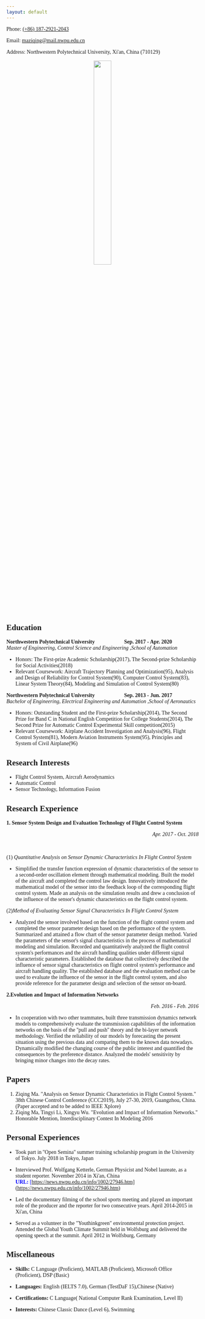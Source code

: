 ```yaml
---
layout: default
---
```


<font face="Times New Roman">

Phone: [(+86) 187-2921-2043](tel:+8618729212043)

Email: [maziqing@mail.nwpu.edu.cn](mailto:maziqing@mail,nwpu.edu.cn)

Address: Northwestern Polytechnical University, Xi'an, China (710129)

<div align=center><img src="https://i.imgur.com/0GHdZnT.jpg" width="30%" height="37%"></div>

## Education ##

**Northwestern Polytechnical University**&#160;&#160;&#160;&#160;&#160;&#160;&#160;&#160;&#160;&#160;&#160;&#160;&#160;&#160;&#160;&#160;&#160;&#160;&#160;&#160;&#160;&#160;**Sep. 2017 - Apr. 2020**<br>
*Master of Engineering, Control Science and Engineering ,School of Automation*<br>

- Honors: The First-prize Academic Scholarship(2017), The Second-prize Scholarship for Social Activities(2018)<br>
- Relevant Coursework: Aircraft Trajectory Planning and Optimization(95), Analysis and Design of Reliability for Control System(90), Computer Control System(83), Linear System Theory(84), Modeling and Simulation of Control System(80)<br>

**Northwestern Polytechnical University**&#160;&#160;&#160;&#160;&#160;&#160;&#160;&#160;&#160;&#160;&#160;&#160;&#160;&#160;&#160;&#160;&#160;&#160;&#160;&#160;&#160;&#160;**Sep. 2013 - Jun. 2017**<br>
*Bachelor of Engineering, Electrical Engineering and Automation ,School of Aeronautics*<br>


- Honors: Outstanding Student and the First-prize Scholarship(2014), The Second Prize for Band C in National English Competition for College Students(2014), The Second Prize for Automatic Control Experimental Skill competition(2015)<br>
- Relevant Coursework: Airplane Accident Investigation and Analysis(96), Flight Control System(81), Modern Aviation Instruments System(95), Principles and System of Civil Airplane(96)<br>

## Research Interests ##
- Flight Control System, Aircraft Aerodynamics<br>
- Automatic Control<br>
- Sensor Technology, Information Fusion<br>

## Research Experience ##
**1. Sensor System Design and Evaluation Technology of Flight Control System**<br>

<div align=right>

*Apr. 2017 - Oct. 2018*

<div align=left><br>

(1) *Quantitative Analysis on Sensor Dynamic Characteristics In Flight Control System*

- Simplified the transfer function expression of dynamic characteristics of the sensor to a second-order oscillation element through mathematical modeling. Built the model of the aircraft and completed the control law design. Innovatively introduced the mathematical model of the sensor into the feedback loop of the corresponding flight control system. Made an analysis on the simulation results and drew a conclusion of the influence of the sensor's dynamic characteristics on the flight control system.<br>

(2)*Method of Evaluating Sensor Signal Characteristics In Flight Control System*<br>


- Analyzed the sensor involved based on the function of the flight control system and completed the sensor parameter design based on the performance of the system. Summarized and attained a flow chart of the sensor parameter design method. Varied the parameters of the sensor's signal characteristics in the process of mathematical modeling and simulation. Recorded and quantitatively analyzed the flight control system's performances and the aircraft handling qualities under different signal characteristic parameters. Established the database that collectively described the influence of sensor signal characteristics on flight control system's performance and aircraft handling quality. The established database and the evaluation method can be used to evaluate the influence of the sensor in the flight control system, and also provide reference for the parameter design and selection of the sensor on-board.<br>

**2.Evolution and Impact of Information Networks**<br>

<div align=right>

*Feb. 2016 - Feb. 2016*

<div align=left>

-  In cooperation with two other teammates, built three transmission dynamics network models to comprehensively evaluate the transmission capabilities of the information networks on the basis of the ''pull and push'' theory and the bi-layer network methodology. Verified the reliability of our models by forecasting the present situation using the previous data and comparing them to the known data nowadays. Dynamically modified the changing course of the public interest and quantified the consequences by the preference distance. Analyzed the models' sensitivity by bringing minor changes into the decay rates.

## Papers ##

1. Ziqing Ma. "Analysis on Sensor Dynamic Characteristics in Flight Control System." 38th Chinese Control Conference (CCC2019), July 27-30, 2019, Guangzhou, China. (Paper accepted and to be added to IEEE Xplore)
2. Ziqing Ma, Tingyi Li, Xingyu Wu. "Evolution and Impact of Information Networks." Honorable Mention, Interdisciplinary Contest In Modeling 2016

## Personal Experiences ##



- Took part in ''Open Semina'' summer training scholarship program in the University of Tokyo. July 2018 in Tokyo, Japan


- Interviewed Prof. Wolfgang Ketterle, German Physicist and Nobel laureate, as a student reporter. November 2014 in Xi'an, China <font color=blue>**URL:**&#160;[https://news.nwpu.edu.cn/info/1002/27946.htm](https://news.nwpu.edu.cn/info/1002/27946.htm)</font>


- Led the documentary filming of the school sports meeting and played an important role of the producer and the reporter for two consecutive years. April 2014-2015 in Xi'an, China


- Served as a volunteer in the "Youthinkgreen" environmental protection project. Attended the Global Youth Climate Summit held in Wolfsburg and delivered the opening speech at the summit. April 2012 in Wolfsburg, Germany

## Miscellaneous ##


- **Skills:** C Language (Proficient), MATLAB (Proficient), Microsoft Office (Proficient), DSP (Basic)


- **Languages:** English (IELTS 7.0), German (TestDaF 15),Chinese (Native)


- **Certifications:** C Language( National Computer Rank Examination, Level II)


- **Interests:** Chinese Classic Dance (Level 6), Swimming
